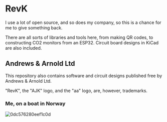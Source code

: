 # RevK

I use a lot of open source, and so does my company, so this is a chance for me to give something back.

There are all sorts of libraries and tools here, from making QR codes, to constructing CO2 monitors from an ESP32. Circuit board designs in KiCad are also included.

## Andrews & Arnold Ltd

This repository also contains software and circuit designs published free by Andrews & Arnold Ltd.

"RevK", the "AJK" logo, and the "aa" logo, are, however, trademarks.

### Me, on a boat in Norway

![0dc576280eef1c0d](https://user-images.githubusercontent.com/996983/212053244-3f69c59e-5847-4ce7-8f30-9ef50ff6016b.jpeg)
